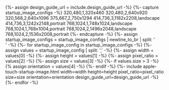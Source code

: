 {%- assign design_guide_url = include.design_guide_url -%}
{%- capture startup_image_configs -%}
320,480,1,320x460
320,480,2,640x920
320,568,2,640x1096
375,667,2,750x1294
414,736,3,1182x2208,landscape
414,736,3,1242x2148,portrait
768,1024,1,748x1024,landscape
768,1024,1,768x1004,portrait
768,1024,2,1496x2048,landscape
768,1024,2,1536x2008,portrait
{%- endcapture -%}
{%- assign startup_image_configs = startup_image_configs | newline_to_br | split: '<br />' -%}
{%- for startup_image_config in startup_image_configs -%}
    {%- assign values = startup_image_config | split: ',' -%}
    {%- assign width = values[0] -%}
    {%- assign height = values[1] -%}
    {%- assign pixel_ratio = values[2] -%}
    {%- assign size = values[3] -%}
    {%- if values.size > 3 -%}
        {% assign orientation = values[4] -%}
    {%- endif -%}
    {%- include apple-touch-startup-image.html
        width=width
        height=height
        pixel_ratio=pixel_ratio
        size=size
        orientation=orientation
        design_guide_url=design_guide_url -%}
{%- endfor -%}
